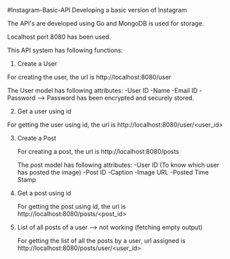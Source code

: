 #Instagram-Basic-API
Developing a basic version of Instagram

The API's are developed using Go and MongoDB is used for storage.

Localhost port 8080 has been used.

This API system has following functions:

1) Create a User

  For creating the user, the url is http://localhost:8080/user

   The User model has following attributes:
          -User ID
          -Name
          -Email ID
          -Password --> Password has been encrypted and securely stored.
          
2) Get a user using id

  For getting the user using id, the url is http://localhost:8080/user/<user_id>   

3) Create a Post

    For creating a post, the url is http://localhost:8080/posts
    
    The post model has following attributes:
        -User ID (To know which user has posted the image)
        -Post ID
        -Caption
        -Image URL
        -Posted Time Stamp

4) Get a post using id

    For getting the post using id, the url is http://localhost:8080/posts/<post_id>

5) List of all posts of a user --> not working (fetching empty output)

    For getting the list of all the posts by a user, url assigned is http://localhost:8080/posts/user/<user_id>
